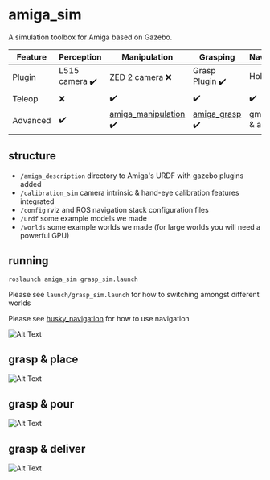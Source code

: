 # amiga_sim

A simulation toolbox for Amiga based on Gazebo.


Feature | Perception | Manipulation | Grasping | Navigation
--- | --- | --- | --- |--- |
Plugin | L515 camera :heavy_check_mark: | ZED 2 camera :x: | Grasp Plugin :heavy_check_mark: | Hokuyo :heavy_check_mark:
Teleop | :x: | :heavy_check_mark: | :heavy_check_mark: | :heavy_check_mark: |
Advanced | :heavy_check_mark: | [amiga_manipulation](https://github.com/yw14218/amiga_extra/tree/main/amiga_manip) :heavy_check_mark: | [amiga_grasp](https://github.com/yw14218/amiga_extra/tree/main/amiga_grasp) :heavy_check_mark:| gmapping & amcl :heavy_check_mark:


## structure
* `/amiga_description` directory to Amiga's URDF with gazebo plugins added
* `/calibration_sim` camera intrinsic & hand-eye calibration features integrated
* `/config` rviz and ROS navigation stack configuration files
* `/urdf` some example models we made 
* `/worlds` some example worlds we made (for large worlds you will need a powerful GPU)

## running

```
roslaunch amiga_sim grasp_sim.launch
```

Please see `launch/grasp_sim.launch` for how to switching amongst different worlds

Please see [husky_navigation](http://wiki.ros.org/husky_navigation/Tutorials/Husky%20AMCL%20Demo) for how to use navigation

![Alt Text](https://github.com/yw14218/amiga_extra/blob/main/amiga_sim/media/kitchen_sim.png)

## grasp & place
![Alt Text](https://github.com/yw14218/amiga_extra/blob/main/amiga_sim/media/grasp_place_sim.gif)

## grasp & pour
![Alt Text](https://github.com/yw14218/amiga_extra/blob/main/amiga_sim/media/pour_sim.gif)

## grasp & deliver
![Alt Text](https://github.com/yw14218/amiga_extra/blob/main/amiga_sim/media/pick_handle.gif)
